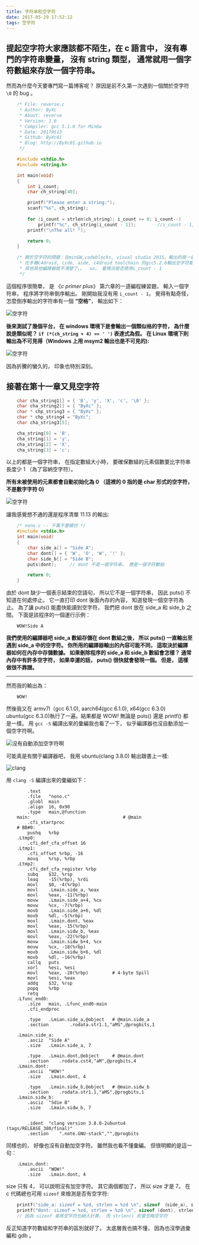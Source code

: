 ```yaml
---
title: 字符串和空字符
date: 2017-05-29 17:52:12
tags: 空字符
---
```


## 提起空字符大家應該都不陌生，在 c 語言中， 沒有專門的字符串變量， 沒有 string 類型， 通常就用一個字符數組來存放一個字符串。

<!--more-->

然而為什麼今天要專門寫一篇博客呢？ 原因是前不久第一次遇到一個關於空字符 `\0` 的 bug 。
``` c
	/* File: reverse.c
	 * Author: ByXc
	 * About: reverse
	 * Version: 1.0
	 * Compiler: gcc 5.1.0 for MinGw
	 * Date: 20170513
	 * Github: ByXc01
	 * Blog: http://ByXc01.github.io
	 */

	#include <stdio.h>
	#include <string.h>

	int main(void)
    {
        int i_count;
        char ch_string[40];

        printf("Please enter a string:");
        scanf("%s", ch_string);
	
        for (i_count = strlen(ch_string); i_count >= 0; i_count--)
            printf("%c", ch_string[i_count - 1]);        //i_count - 1, 是因为字符串后有一個空字符 \0 (ASCII = 0)
        printf("\nThe all! ");

        return 0;
    }
	
    /* 關於空字符的問題：在minGW,codeblocks, visual studio 2015。輸出的是一個像空格一樣的字符，
     * 在手機c4droid, cide, aide, c4droid toolchain 的gcc5.2.0輸出空字符都是不可見得。。
     * 其他其他編譯器就不清楚了。。  so， 看情況是否使用i_count - 1
     */
```
這個程序很簡單， 是 《*c primer plus*》 第六章的一道編程練習題， 輸入一個字符串， 程序將字符串倒序輸出。 剛開始我沒有用 `i_count - 1`， 覺得有點奇怪，怎麼倒序輸出的字符串有一個 **“空格”**， 輸出如下：

![空字符](https://github.com/ByXc01/Blog-image/raw/master/null_character/null_string1.png "空字符")

**後來測試了幾個平台， 在 windows 環境下是會輸出一個類似格的字符， 為什麼說是類似呢？ `if (*(ch_string + 4) == ' ')` 表達式為假。 在 Linux 環境下則輸出為不可見得（Windows 上用 msym2 輸出也是不可見的):**

![空字符](https://github.com/ByXc01/Blog-image/raw/master/null_character/null_string2.png "空字符")

因為折騰的蠻久的， 印象也特別深刻。

## 接著在第十一章又見空字符
``` c
	char cha_string1[] = { 'B', 'y', 'X', 'c', '\0' };
	char cha_string2[] = { "ByXc" };
	char * chp_string3 = { "ByXc" };
	char * chp_string4 = "ByXc";
	char cha_string3[5];

	cha_string[0] = 'B', 
	cha_string[1] = 'y', 
	cha_string[2] = 'X', 
	cha_string[3] = 'c';
```
以上的都是一個字符串， 在指定數組大小時， 要確保數組的元素個數要比字符串長度少 1 （為了容納空字符）。

**所有未被使用的元素都會自動初始化為 0 （這裡的 0 指的是 char 形式的空字符， 不是數字字符 0)**

![空字符](https://github.com/ByXc01/Blog-image/raw/master/null_character/null_string3.png "空字符")

讓我感覺想不通的還是程序清單 11.13 的輸出:
```c
	/* nono.c -- 千萬不要模仿 */
	#include <stdio.h>
	int main(void)
	{
        char side_a[] = "Side A";
        char dont[] = { 'W', 'O', 'W', '!' };
        char side_b[] = "Side B";
        puts(dont);		// dont 不是一個字符串， 應是一個字符數組

        return 0;
	}
```
由於 dont 缺少一個表示結束的空語句， 所以它不是一個字符串， 因此 puts() 不知道在何處停止。 它一直打印 dont 後面內存的內容， 知道發現一個空字符為止。 為了讓 puts() 能盡快能讀到空字符， 我們把 dont 放在 side_a 和 side_b 之間。 下面是該程序的一個運行示例：
```
	WOW!Side A
```
**我們使用的編譯器吧 side_a 數組存儲在 dont 數組之後， 所以 puts() 一直輸出至遇到 side_a 中的空字符。 你所用的編譯器輸出的內容可能不同， 這取決於編譯器如何在內存中存儲數據。 如果刪除程序的 side_a 和 side_b 數組會怎樣？ 通常內存中有許多空字符， 如果幸運的話， puts() 很快就會發現一個。 但是， 這樣做很不靠譜。**

***

然而我的輸出為：

```
	WOW!
```

然後我又在 armv7l（gcc 6.1.0), aarch64(gcc 6.1.0), x64(gcc 6.3.0) ubuntu(gcc 6.3.0)執行了一遍。結果都是 WOW! 無論是 puts() 還是 printf() 都是一樣。 用 `gcc -S` 編譯出來的彙編我也看了一下， 似乎編譯器也沒自動添加一個空字符啊。

![沒有自動添加空字符啊](https://github.com/ByXc01/Blog-image/raw/master/null_character/character_array.png "沒有自動添加空字符啊")

可能真是有關于編譯器吧， 我用 ubuntu(clang 3.8.0) 輸出跟書上一樣:

![clang](https://github.com/ByXc01/Blog-image/raw/master/null_character/null_string4.png "clang")

用 `clang -S` 編譯出來的彙編如下：

```
        .text
        .file	"nono.c"
        .globl	main
        .align	16, 0x90
        .type	main,@function
	main:                                   # @main
        .cfi_startproc
	# BB#0:
        pushq	%rbp
	.Ltmp0:
        .cfi_def_cfa_offset 16
	.Ltmp1:
        .cfi_offset %rbp, -16
        movq	%rsp, %rbp
	.Ltmp2:
        .cfi_def_cfa_register %rbp
        subq	$32, %rsp
        leaq	-15(%rbp), %rdi
        movl	$0, -4(%rbp)
        movl	.Lmain.side_a, %eax
        movl	%eax, -11(%rbp)
        movw	.Lmain.side_a+4, %cx
        movw	%cx, -7(%rbp)
        movb	.Lmain.side_a+6, %dl
        movb	%dl, -5(%rbp)
        movl	.Lmain.dont, %eax
        movl	%eax, -15(%rbp)
        movl	.Lmain.sidw_b, %eax
        movl	%eax, -22(%rbp)
        movw	.Lmain.sidw_b+4, %cx
        movw	%cx, -18(%rbp)
        movb	.Lmain.sidw_b+6, %dl
        movb	%dl, -16(%rbp)
        callq	puts
        xorl	%esi, %esi
        movl	%eax, -28(%rbp)         # 4-byte Spill
        movl	%esi, %eax
        addq	$32, %rsp
        popq	%rbp
        retq
    .Lfunc_end0:
        .size	main, .Lfunc_end0-main
        .cfi_endproc

        .type   .Lmian.side_a,@object   # @main.side_a
        .section	    .rodata.str1.1,"aMS",@progbits,1

	.Lmain.side_a:
        .asciz	"Side A"
        .size	.Lmain.side_a, 7

        .type	.Lmain.dont,@object     # @main.dont
        .section	.rodata.cst4,"aM",@progbits,4
	.Lmain.dont:
        .ascii	"WOW!"
        .size	.Lmain.dont, 4

        .type	.Lmain.sidw_b,@object   # @main.sidw_b
        .section	.rodata.str1.1,"aMS",@progbits,1
	.Lmain.sidw_b:
        .asciz	"Sdie B"
        .size	.Lmain.sidw_b, 7


        .ident	"clang version 3.8.0-2ubuntu4 (tags/RELEASE_380/final)"
        .section	".note.GNU-stack","",@progbits
```
同樣也的， 好像也沒有自動加空字符。 雖然我也看不懂彙編。 但很明顯的是這一句：
```
	.Lmain.dont:
        .ascii	"WOW!"
        .size	.Lmain.dont, 4
```
size 只有 4， 可以說明沒有加空字符。 其它兩個都加了， 所以 size 才是 7。
在 c 代碼總也可用 `sizeof` 來檢測是否有空字符:
```c
	printf("side_a: sizeof = %zd, strlen = %zd \n", sizeof （side_a), strlen(side_a));
	printf("dont: sizeof = %zd, strlen = %zd \n", sizeof (dont), strlen(dont));
	// 因為 sizeof 會將空字符也納入計算， 而 strlen() 則會忽略空字符
```
反正知道字符數組和字符串的區別就好了。 太底層我也搞不懂， 因為也沒學過彙編和 gdb 。
